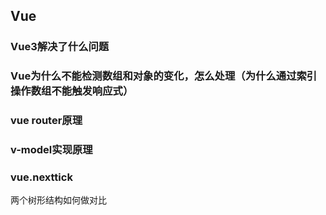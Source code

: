 ## Vue

### Vue3解决了什么问题

### Vue为什么不能检测数组和对象的变化，怎么处理（为什么通过索引操作数组不能触发响应式）

### vue router原理

### v-model实现原理

### vue.nexttick









两个树形结构如何做对比

